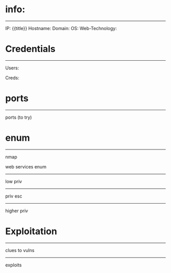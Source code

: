 # info:
---------------------------
IP: {{title}}
Hostname:
Domain:
OS:
Web-Technology:


# Credentials
--------------------------
Users:

Creds: 

# ports
--------------------------
ports (to try)

# enum
--------------------------
nmap

web services enum

--------------------------
low priv

--------------------------
priv esc

--------------------------
higher priv

# Exploitation
--------------------------
clues to vulns

--------------------------
exploits
